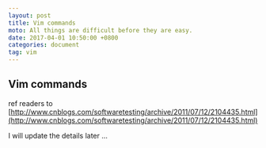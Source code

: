 ```yaml
---
layout: post
title: Vim commands
moto: All things are difficult before they are easy. 
date: 2017-04-01 10:50:00 +0800
categories: document
tag: vim
---
```


## Vim commands

ref readers to [http://www.cnblogs.com/softwaretesting/archive/2011/07/12/2104435.html](http://www.cnblogs.com/softwaretesting/archive/2011/07/12/2104435.html)


I will update the details later ...

